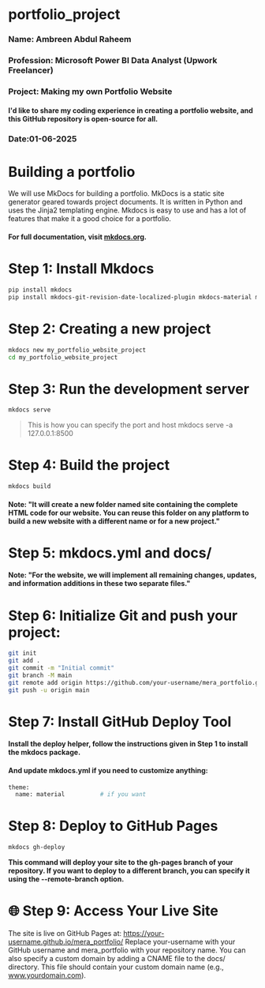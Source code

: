 # portfolio_project

### Name: Ambreen Abdul Raheem
### Profession: Microsoft Power BI Data Analyst (Upwork Freelancer)
### Project: Making my own Portfolio Website
#### I'd like to share my coding experience in creating a portfolio website, and this GitHub repository is open-source for all.
### Date:01-06-2025

# Building a portfolio

We will use MkDocs for building a portfolio. MkDocs is a static site generator geared towards project documents. It is written in Python and uses the Jinja2 templating engine. Mkdocs is easy to use and has a lot of features that make it a good choice for a portfolio.

#### For full documentation, visit [mkdocs.org](https://www.mkdocs.org).

# Step 1: Install Mkdocs
```bash
pip install mkdocs
pip install mkdocs-git-revision-date-localized-plugin mkdocs-material mkdocs-material-extensions mkdocs-git-authors-plugin
```

# Step 2: Creating a new project
```bash
mkdocs new my_portfolio_website_project
cd my_portfolio_website_project
```

# Step 3: Run the development server
```bash
mkdocs serve
```

> This is how you can specify the port and host
mkdocs serve -a 127.0.0.1:8500


# Step 4: Build the project
```bash
mkdocs build
```
#### Note: "It will create a new folder named site containing the complete HTML code for our website. You can reuse this folder on any platform to build a new website with a different name or for a new project." 


# Step 5: mkdocs.yml and docs/
 #### Note: "For the website, we will implement all remaining changes, updates, and information additions in these two separate files."


# Step 6: Initialize Git and push your project:
```bash
git init
git add .
git commit -m "Initial commit"
git branch -M main
git remote add origin https://github.com/your-username/mera_portfolio.git # replace the link to your repo
git push -u origin main
```

# Step 7: Install GitHub Deploy Tool
#### Install the deploy helper, follow the instructions given in Step 1 to install the mkdocs package.
#### And update mkdocs.yml if you need to customize anything:
```bash
theme:
  name: material          # if you want
```
# Step 8: Deploy to GitHub Pages
```bash
mkdocs gh-deploy
```
**This command will deploy your site to the gh-pages branch of your repository. If you want to deploy to a different branch, you can specify it using the --remote-branch option.**


# 🌐 Step 9: Access Your Live Site
The site is live on GitHub Pages at: https://your-username.github.io/mera_portfolio/ Replace your-username with your GitHub username and mera_portfolio with your repository name. You can also specify a custom domain by adding a CNAME file to the docs/ directory. This file should contain your custom domain name (e.g., www.yourdomain.com).
